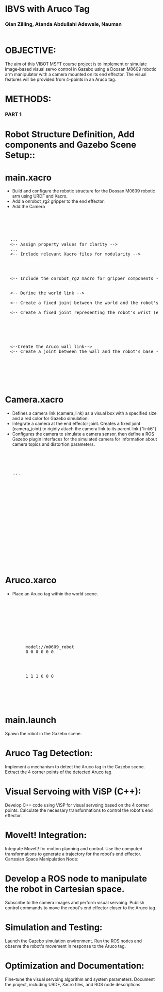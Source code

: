 # IBVS with Aruco Tag
<h3> Qian Zilling, Atanda Abdullahi Adewale, Nauman </h#><br></br>


# OBJECTIVE:
The aim of this VIBOT MSFT course project is to implement or simulate image-based visual servo control in Gazebo using a Doosan M0609 robotic arm manipulator with a camera mounted on its end effector. The visual features will be provided from 4-points in an Aruco tag.

# METHODS:

### PART 1
# Robot Structure Definition, Add components and Gazebo Scene Setup::

# main.xacro
- Build and configure the robotic structure for the Doosan M0609 robotic arm using URDF and Xacro.
- Add a onrobot_rg2 gripper to the end effector.
- Add the Camera 

<pre>
  <pre>
  <robot xmlns:xacro="http://www.ros.org/wiki/xacro" name="m0609" >
  
  <!-- Define customizable properties -->
  ...
  <-- Assign property values for clarity -->
  ...
  <-- Include relevant Xacro files for modularity -->
  <xacro:include filename="$(find dsr_description)/xacro/macro.m0609.white.xacro" />
  <xacro:include filename="$(find manipulator_description)/urdf/onrobot_rg2_model_macro.xacro" />
  <xacro:include filename="$(find manipulator_description)/urdf/camera.xacro" />

  <-- Include the onrobot_rg2 macro for gripper components -->
  <xacro:onrobot_rg2 prefix="my_robot_rg2"/>
    
  <-- Define the world link -->
  <link name="world" />
  <-- Create a fixed joint between the world and the robot's base -->
  
  <-- Create a fixed joint representing the robot's wrist (effector) -->
  <joint name="wrist" type="fixed">
    <origin xyz="0 0 0" rpy="0 0 0"/>
    <parent link="link6"/>
    <child link="my_robot_rg2onrobot_rg2_base_link"/>
  </joint>

  <--Create the Aruco wall link-->
  <-- Create a joint between the wall and the robot's base -->
      
  </robot>
  </pre>
</pre>

# Camera.xacro 
- Defines a camera link (camera_link) as a visual box with a specified size and a red color for Gazebo simulation.
- Integrate a camera at the end effector joint. Creates a fixed joint (camera_joint) to rigidly attach the camera link to its parent link ("link6")
- Configures the camera to simulate a camera sensor, then define a ROS Gazebo plugin interfaces for the simulated camera for information about camera topics and distortion parameters.

<pre>

  <robot xmlns:xacro="http://www.ros.org/wiki/xacro" name="kinova">
    
  <!-- Define customizable properties -->
  <link name="camera_link"> ... </link>

  <joint name="camera_joint" type="fixed">
    <parent link="link6"/>
    <child link="camera_link"/>
    <origin rpy="${M_PI/2} ${-M_PI/2} 0" xyz="${offset_from_link_x} ${offset_from_link_y} ${offset_from_link_z}"/>
    <axis xyz="1 0 0" />
  </joint>

  <gazebo reference="camera_link">
    <sensor type="camera" name="camera_camera_sensor">
      <!-- .... -->
      <plugin name="camera_camera_controller" filename="libgazebo_ros_camera.so">
      <!---...--->
      </plugin>
    </sensor>
  </gazebo>

  </robot>
</pre>

# Aruco.xarco
- Place an Aruco tag within the world scene.
<pre>
    <!-- gazebo_world.world -->
  <?xml version="1.0"?>
  
  <sdf version="1.4">
    <world name="default">
  
      <!-- ... other world properties ... -->
  
      <include>
        <uri>model://m0609_robot</uri>
        <pose>0 0 0 0 0 0</pose>
      </include>
  
      <model name="aruco_tag">
        <!-- Add Aruco tag properties here -->
        <pose>1 1 1 0 0 0</pose>
        <!-- ... other Aruco tag properties ... -->
      </model>
  
    </world>
  </sdf>
</pre>

# main.launch
Spawn the robot in the Gazebo scene.


# Aruco Tag Detection:
Implement a mechanism to detect the Aruco tag in the Gazebo scene.
Extract the 4 corner points of the detected Aruco tag.

# Visual Servoing with ViSP (C++):
Develop C++ code using ViSP for visual servoing based on the 4 corner points.
Calculate the necessary transformations to control the robot's end effector.

# MoveIt! Integration:
Integrate MoveIt! for motion planning and control.
Use the computed transformations to generate a trajectory for the robot's end effector.
Cartesian Space Manipulation Node:

# Develop a ROS node to manipulate the robot in Cartesian space.
Subscribe to the camera images and perform visual servoing.
Publish control commands to move the robot's end effector closer to the Aruco tag.

# Simulation and Testing:
Launch the Gazebo simulation environment.
Run the ROS nodes and observe the robot's movement in response to the Aruco tag.

# Optimization and Documentation:
Fine-tune the visual servoing algorithm and system parameters.
Document the project, including URDF, Xacro files, and ROS node descriptions.
